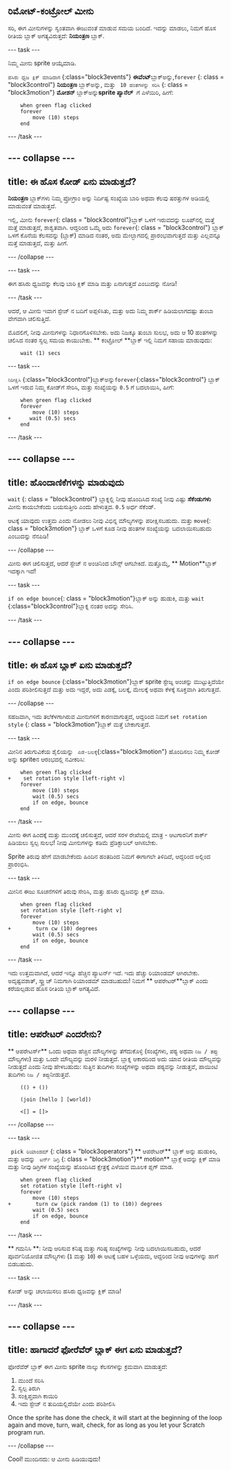 ## ರಿಮೋಟ್-ಕಂಟ್ರೋಲ್ ಮೀನು

ಸರಿ, ಈಗ ಮೀನುಗಳನ್ನು ಸ್ವಂತವಾಗಿ ಈಜುವಂತೆ ಮಾಡುವ ಸಮಯ ಬಂದಿದೆ. ಇದನ್ನು ಮಾಡಲು, ನಿಮಗೆ ಹೊಸ ರೀತಿಯ ಬ್ಲಾಕ್ ಅಗತ್ಯವಿರುತ್ತದೆ: **ನಿಯಂತ್ರಣ** ಬ್ಲಾಕ್.

\--- task \---

ನಿಮ್ಮ ಮೀನು sprite ಆಯ್ಕೆಮಾಡಿ.

`ಹಸಿರು ಧ್ವಜ ಕ್ಲಿಕ್ ಮಾಡಿದಾಗ` {:class="block3events"} **ಈವೆಂಟ್**ಬ್ಲಾಕ್ಅನ್ನು,`forever` {: class = "block3control"} **ನಿಯಂತ್ರಣ** ಬ್ಲಾಕ್ಅನ್ನು, ಮತ್ತು ` 10 ಹಂತಗಳನ್ನು ಸರಿಸಿ` {: class = "block3motion"} **ಮೋಶನ್** ಬ್ಲಾಕ್ಅನ್ನು**sprite ಪ್ಯಾನೆಲ್** ‌ ಗೆ ಎಳೆಯಿರಿ, ಹೀಗೆ:

```blocks3
    when green flag clicked
    forever
        move (10) steps
    end
```

\--- /task \---

## \--- collapse \---

## title: ಈ ಹೊಸ ಕೋಡ್ ಏನು ಮಾಡುತ್ತದೆ?

**ನಿಯಂತ್ರಣ** ಬ್ಲಾಕ್‌ಗಳು ನಿಮ್ಮ ಪ್ರೋಗ್ರಾಂ ಅನ್ನು ನಿರ್ದಿಷ್ಟ ಸಂಖ್ಯೆಯ ಬಾರಿ ಅಥವಾ ಕೆಲವು ಷರತ್ತುಗಳ ಅಡಿಯಲ್ಲಿ ಮಾಡುವಂತೆ ಮಾಡುತ್ತದೆ.

ಇಲ್ಲಿ, ಮೀನು `forever`{: class = "block3control"}ಬ್ಲಾಕ್ ಒಳಗೆ ಇರುವದನ್ನು ಲೂಪ್‌ನಲ್ಲಿ ಮತ್ತೆ ಮತ್ತೆ ಮಾಡುತ್ತದೆ, ಶಾಶ್ವತವಾಗಿ. ಆದ್ದರಿಂದ ಒಮ್ಮೆ ಅದು `forever`{: class = "block3control"} ಬ್ಲಾಕ್ ಒಳಗೆ ಕೊನೆಯ ಕೆಲಸವನ್ನು (ಬ್ಲಾಕ್) ಮಾಡಿದ ನಂತರ, ಅದು ಮೇಲ್ಭಾಗದಲ್ಲಿ ಪ್ರಾರಂಭವಾಗುತ್ತದೆ ಮತ್ತು ಎಲ್ಲವನ್ನೂ ಮತ್ತೆ ಮಾಡುತ್ತದೆ, ಮತ್ತು ಹೀಗೆ.

\--- /collapse \---

\--- task \---

ಈಗ ಹಸಿರು ಧ್ವಜವನ್ನು ಕೆಲವು ಬಾರಿ ಕ್ಲಿಕ್ ಮಾಡಿ ಮತ್ತು ಏನಾಗುತ್ತದೆ ಎಂಬುದನ್ನು ನೋಡಿ!

\--- /task \---

ಆದರೆ, ಆ ಮೀನು ಇವಾಗ ಸ್ಟೇಜ್ ನ ಬದಿಗೆ ಅಪ್ಪಳಿಸಿತು, ಮತ್ತು ಅದು ನಿಮ್ಮ ಶಾರ್ಕ್ ಹಿಡಿಯಲಾಗದಷ್ಟು ತುಂಬಾ ವೇಗವಾಗಿ ಚಲಿಸುತ್ತಿದೆ.

ಮೊದಲಿಗೆ, ನೀವು ಮೀನುಗಳನ್ನು ನಿಧಾನಗೊಳಿಸಬೇಕು. ಅದು ನಿಜಕ್ಕೂ ತುಂಬಾ ಸುಲಭ, ಅದು ಆ 10 ಹಂತಗಳನ್ನು ಚಲಿಸಿದ ನಂತರ ಸ್ವಲ್ಪ ಸಮಯ ಕಾಯುಬೇಕು. ** ಕಂಟ್ರೋಲ್ **ಬ್ಲಾಕ್ ಇಲ್ಲಿ ನಿಮಗೆ ಸಹಾಯ ಮಾಡುವುದು:

```blocks3
    wait (1) secs
```

\--- task \---

` ನಿರೀಕ್ಷಿಸಿ ` {:class="block3control"}ಬ್ಲಾಕ್ಅನ್ನು`forever`{:class="block3control"} ಬ್ಲಾಕ್ ಒಳಗೆ ಇರುವ ನಿಮ್ಮ ಕೋಡ್‌ಗೆ ಸೇರಿಸಿ, ಮತ್ತು ಸಂಖ್ಯೆಯನ್ನು `0.5` ಗೆ ಬದಲಾಯಿಸಿ, ಹೀಗೆ:

```blocks3
    when green flag clicked
    forever
        move (10) steps
+      wait (0.5) secs
    end
```

\--- /task \---

## \--- collapse \---

## title: ಹೊಂದಾಣಿಕೆಗಳನ್ನು ಮಾಡುವುದು

`wait` {: class = "block3control"} ಬ್ಲಾಕ್ನಲ್ಲಿ ನೀವು ಹೊಂದಿಸಿದ ಸಂಖ್ಯೆ ನೀವು ಎಷ್ಟು **ಸೆಕೆಂಡುಗಳು** ಮೀನು ಕಾಯಬೇಕೆಂದು ಬಯಸುತ್ತೀರಿ ಎಂದು ಹೇಳುತ್ತದ. `0.5` ಅರ್ಧ ಸೆಕೆಂಡ್.

ಆಟಕ್ಕೆ ಯಾವುದು ಉತ್ತಮ ಎಂದು ನೋಡಲು ನೀವು ವಿಭಿನ್ನ ಮೌಲ್ಯಗಳನ್ನು ಪರೀಕ್ಷಿಸಬಹುದು. ಮತ್ತು `move`{: class = "block3motion"} ಬ್ಲಾಕ್ ಒಳಗೆ ಕೂಡ ನೀವು ಹಂತಗಳ ಸಂಖ್ಯೆಯನ್ನು ಬದಲಾಯಿಸಬಹುದು ಎಂಬುದನ್ನು ನೆನಪಿಡಿ!

\--- /collapse \---

ಮೀನು ಈಗ ಚಲಿಸುತ್ತದೆ, ಆದರೆ ಸ್ಟೇಜ್ ನ ಅಂಚಿನಿಂದ ಬೌನ್ಸ್ ಆಗಬೇಕಿದೆ. ಮತ್ತೊಮ್ಮೆ, ** Motion**ಬ್ಲಾಕ್ ಇದಕ್ಕಾಗಿ ಇದೆ!

\--- task \---

`if on edge bounce`{: class = "block3motion"}ಬ್ಲಾಕ್ ಅನ್ನು ಹುಡುಕಿ, ಮತ್ತು `wait` {:class="block3control"}ಬ್ಲಾಕ್ನ ನಂತರ ಅದನ್ನು ಸೇರಿಸಿ.

\--- /task \---

## \--- collapse \---

## title: ಈ ಹೊಸ ಬ್ಲಾಕ್ ಏನು ಮಾಡುತ್ತದೆ?

`if on edge bounce` {:class="block3motion"}ಬ್ಲಾಕ್ sprite ಸ್ಟೇಜ್ನ ಅಂಚನ್ನು ಮುಟ್ಟುತ್ತಿದೆಯೇ ಎಂದು ಪರಿಶೀಲಿಸುತ್ತದೆ ಮತ್ತು ಅದು ಇದ್ದರೆ, ಅದು ಎಡಕ್ಕೆ, ಬಲಕ್ಕೆ, ಮೇಲಕ್ಕೆ ಅಥವಾ ಕೆಳಕ್ಕೆ ಸೂಕ್ತವಾಗಿ ತಿರುಗುತ್ತದೆ.

\--- /collapse \---

ಸಹಜವಾಗಿ, ಇದು ತಲೆಕೆಳಗಾಗಿರುವ ಮೀನುಗಳಿಗೆ ಕಾರಣವಾಗುತ್ತದೆ, ಆದ್ದರಿಂದ ನಿಮಗೆ `set rotation style` {: class = "block3motion"}ಬ್ಲಾಕ್ ಮತ್ತೆ ಬೇಕಾಗುತ್ತದೆ.

\--- task \---

ಮೀನಿನ ತಿರುಗುವಿಕೆಯ ಶೈಲಿಯನ್ನು ` ಎಡ-ಬಲಕ್ಕೆ`{:class="block3motion"} ಹೊಂದಿಸಲು ನಿಮ್ಮ ಕೋಡ್ ಅನ್ನು sprite‌ನ ಆರಂಭದಲ್ಲಿ ನವೀಕರಿಸಿ:

```blocks3
    when green flag clicked
+    set rotation style [left-right v]
    forever
        move (10) steps
        wait (0.5) secs
        if on edge, bounce
    end
```

\--- /task \---

ಮೀನು ಈಗ ಹಿಂದಕ್ಕೆ ಮತ್ತು ಮುಂದಕ್ಕೆ ಚಲಿಸುತ್ತದೆ, ಆದರೆ ಸರಳ ರೇಖೆಯಲ್ಲಿ ಮಾತ್ರ - ಆಟಗಾರನಿಗೆ ಶಾರ್ಕ್ ಹಿಡಿಯಲು ಸ್ವಲ್ಪ ಸುಲಭ! ನೀವು ಮೀನುಗಳನ್ನು ಕಡಿಮೆ ಪ್ರೆಡಿಕ್ಟಾಬಲ್ ಆಗಿಸಬೇಕು.

Sprite ತಿರುವು ಹೇಗೆ ಮಾಡಬೇಕೆಂದು ಹಿಂದಿನ ಹಂತದಿಂದ ನಿಮಗೆ ಈಗಾಗಲೇ ತಿಳಿದಿದೆ, ಆದ್ದರಿಂದ ಅಲ್ಲಿಂದ ಪ್ರಾರಂಭಿಸಿ.

\--- task \---

ಮೀನಿನ ಈಜು ಸೂಚನೆಗಳಿಗೆ ತಿರುವು ಸೇರಿಸಿ, ಮತ್ತು ಹಸಿರು ಧ್ವಜವನ್ನು ಕ್ಲಿಕ್ ಮಾಡಿ.

```blocks3
    when green flag clicked
    set rotation style [left-right v]
    forever
        move (10) steps
+        turn cw (10) degrees
        wait (0.5) secs
        if on edge, bounce
    end
```

\--- /task \---

ಇದು ಉತ್ತಮವಾಗಿದೆ, ಆದರೆ ಇನ್ನೂ ಹೆಚ್ಚಿನ ಪ್ಯಾಟರ್ನ್ ಇದೆ. ಇದು ಹೆಚ್ಚು ರಿಯಾಂಡಮ್ ಆಗಿರಬೇಕು. ಅದೃಷ್ಟವಶಾತ್, ಸ್ಕ್ರ್ಯಾಚ್ ನಿಮಗಾಗಿ ರಿಯಾಂಡಮ್ ಮಾಡಬಹುದು! ನಿಮಗೆ ** ಆಪರೇಟರ್**ಬ್ಲಾಕ್ ಎಂದು ಕರೆಯಲ್ಪಡುವ ಹೊಸ ರೀತಿಯ ಬ್ಲಾಕ್ ಅಗತ್ಯವಿದೆ.

## \--- collapse \---

## title: ಆಪರೇಟರ್ ಎಂದರೇನು?

** ಆಪರೇಟರ್ಸ್** ಒಂದು ಅಥವಾ ಹೆಚ್ಚಿನ ಮೌಲ್ಯಗಳನ್ನು ತೆಗೆದುಕೊಳ್ಳಿ (ಸಂಖ್ಯೆಗಳು, ಪಠ್ಯ ಅಥವಾ ` ನಿಜ / ತಪ್ಪು ` ಮೌಲ್ಯಗಳು) ಮತ್ತು ಒಂದೇ ಮೌಲ್ಯವನ್ನು ಮರಳಿ ನೀಡುತ್ತದೆ. ಬ್ಲಾಕ್ನ ಆಕಾರದಿಂದ ಅದು ಯಾವ ರೀತಿಯ ಮೌಲ್ಯವನ್ನು ನೀಡುತ್ತದೆ ಎಂದು ನೀವು ಹೇಳಬಹುದು: ಸುತ್ತಿನ ತುದಿಗಳು ಸಂಖ್ಯೆಗಳನ್ನು ಅಥವಾ ಪಠ್ಯವನ್ನು ನೀಡುತ್ತವೆ, ಪಾಯಿಂಟಿ ತುದಿಗಳು `ನಿಜ / ತಪ್ಪು`ನೀಡುತ್ತವೆ.

```blocks3
    (() + ())

    (join [hello ] [world])

    <[] = []>
```

\--- /collapse \---

\--- task \---

` pick ರಿಯಾಂಡಮ್` {: class = "block3operators"} ** ಆಪರೇಟರ್** ಬ್ಲಾಕ್ ಅನ್ನು ಹುಡುಕಿರಿ, ಮತ್ತು ಅದನ್ನು ` ಟರ್ನ್ ಡಿಗ್ರಿ` {: class = "block3motion"}** motion** ಬ್ಲಾಕ್ಗೆ ಅದನ್ನು ಕ್ಲಿಕ್ ಮಾಡಿ ಮತ್ತು ನೀವು ಡಿಗ್ರಿಗಳ ಸಂಖ್ಯೆಯನ್ನು ಹೊಂದಿಸಿದ ಕ್ಷೇತ್ರಕ್ಕೆ ಎಳೆಯಿವ ಮೂಲಕ ಪ್ಲಗ್ ಮಾಡ.

```blocks3
    when green flag clicked
    set rotation style [left-right v]
    forever 
        move (10) steps
+        turn cw (pick random (1) to (10)) degrees
        wait (0.5) secs
        if on edge, bounce
    end
```

\--- /task \---

** ಗಮನಿಸಿ **: ನೀವು ಆರಿಸುವ ಕನಿಷ್ಠ ಮತ್ತು ಗರಿಷ್ಠ ಸಂಖ್ಯೆಗಳನ್ನು ನೀವು ಬದಲಾಯಿಸಬಹುದು, ಆದರೆ ಪೂರ್ವನಿಯೋಜಿತ ಮೌಲ್ಯಗಳು (`1` ಮತ್ತು `10`) ಈ ಆಟಕ್ಕೆ ಬಹಳ ಒಳ್ಳೆಯದು, ಆದ್ದರಿಂದ ನೀವು ಅವುಗಳನ್ನು ಹಾಗೆ ಬಿಡಬಹುದು.

\--- task \---

ಕೋಡ್ ಅನ್ನು ಚಲಾಯಿಸಲು ಹಸಿರು ಧ್ವಜವನ್ನು ಕ್ಲಿಕ್ ಮಾಡಿ!

\--- /task \---

## \--- collapse \---

## title: ಹಾಗಾದರೆ ಫೋರೆವೆರ್ ಬ್ಲಾಕ್ ಈಗ ಏನು ಮಾಡುತ್ತದೆ?

ಫೋರೆವೆರ್ ಬ್ಲಾಕ್ ಈಗ ಮೀನು sprite ನಾಲ್ಕು ಕೆಲಸಗಳನ್ನು ಕ್ರಮವಾಗಿ ಮಾಡುತ್ತದೆ:

1. ಮುಂದೆ ಸರಿಸಿ
2. ಸ್ವಲ್ಪ ತಿರುಗಿ
3. ಸಂಕ್ಷಿಪ್ತವಾಗಿ ಕಾಯಿರಿ
4. ಇದು ಸ್ಟೇಜ್ ನ ತುದಿಯಲ್ಲಿದೆಯೇ ಎಂದು ಪರಿಶೀಲಿಸಿ

Once the sprite has done the check, it will start at the beginning of the loop again and move, turn, wait, check, for as long as you let your Scratch program run.

\--- /collapse \---

Cool! ಮುಂದಿನದು: ಆ ಮೀನು ಹಿಡಿಯುವುದು!